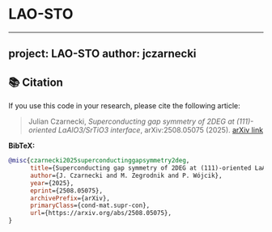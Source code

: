 # LAO-STO
---
project: LAO-STO
author: jczarnecki
---

## 📚 Citation

If you use this code in your research, please cite the following article:

> Julian Czarnecki, *Superconducting gap symmetry of 2DEG at (111)-oriented LaAlO3/SrTiO3 interface*, arXiv:2508.05075 (2025).
> [arXiv link](https://arxiv.org/abs/2508.05075)

**BibTeX:**
```bibtex
@misc{czarnecki2025superconductinggapsymmetry2deg,
      title={Superconducting gap symmetry of 2DEG at (111)-oriented LaAlO$_3$/SrTiO$_3$ interface},
      author={J. Czarnecki and M. Zegrodnik and P. Wójcik},
      year={2025},
      eprint={2508.05075},
      archivePrefix={arXiv},
      primaryClass={cond-mat.supr-con},
      url={https://arxiv.org/abs/2508.05075},
}

